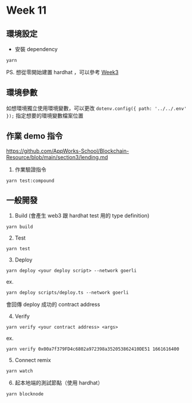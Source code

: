 # Week 11

## 環境設定

- 安裝 dependency

```
yarn
```

PS. 想從零開始建置 hardhat ，可以參考 [Week3](../week3/README.md)

## 環境參數

如想環境獨立使用環境變數，可以更改 `dotenv.config({ path: '../../.env' });` 指定想要的環境變數檔案位置

## 作業 demo 指令

https://github.com/AppWorks-School/Blockchain-Resource/blob/main/section3/lending.md

1. 作業驗證指令

```
yarn test:compound
```

## 一般開發

1. Build (會產生 web3 跟 hardhat test 用的 type definition)

```
yarn build
```

2. Test

```
yarn test
```

3. Deploy

```
yarn deploy <your deploy script> --network goerli
```

ex.

```
yarn deploy scripts/deploy.ts --network goerli
```

會回傳 deploy 成功的 contract address

4. Verify

```
yarn verify <your contract address> <args>
```

ex.

```
yarn verify 0x00a7f379FD4c6802a972398a352053862410DE51 1661616400
```

5. Connect remix

```
yarn watch
```

6. 起本地端的測試節點（使用 hardhat）

```
yarn blocknode
```

